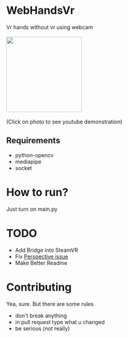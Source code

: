 # WebHandsVr
Vr hands without vr using webcam
<br/><br/>
<a href="https://www.youtube.com/watch?v=v6YlC5KFECM"><img src="https://user-images.githubusercontent.com/78918286/179398168-6960efa0-7225-499c-956d-0d47017185f4.png" width="200"/></a>
<br/><br/>(Click on photo to see youtube demonstration)

## Requirements
- python-opencv
- mediapipe
- socket

# How to run?
Just turn on main.py

# TODO
- Add Bridge into SteamVR
- Fix <a href="https://www.youtube.com/watch?v=rogMoMEqXig">Perspective issue</a>
- Make Better Readme

# Contributing
Yea, sure. But there are some rules

- don't break anything
- in pull request type what u changed
- be serious (not really)
